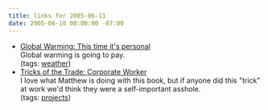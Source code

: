 ```yaml
---
title: links for 2005-06-11
date: 2005-06-10 00:00:00 -07:00
---
```


<ul class="delicious">
	<li>
		<div class="delicious-link"><a href="http://www.honan.net/2005/06/global-warming-this-time-its-personal.php">Global Warming: This time it's personal</a></div>
		<div class="delicious-extended">Global warming is going to pay.</div>
		<div class="delicious-tags">(tags: <a href="http://del.icio.us/torrez/weather">weather</a>)</div>
	</li>
	<li>
		<div class="delicious-link"><a href="http://www.tradetricks.org/archives/001310.html">Tricks of the Trade: Corporate Worker</a></div>
		<div class="delicious-extended">I love what Matthew is doing with this book, but if anyone did this "trick" at work we'd think they were a self-important asshole.</div>
		<div class="delicious-tags">(tags: <a href="http://del.icio.us/torrez/projects">projects</a>)</div>
	</li>
</ul>

